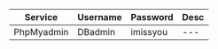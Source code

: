 |Service | Username | Password | Desc | 
| --| --- | --- | --- | 
|PhpMyadmin | DBadmin | imissyou | --- | 